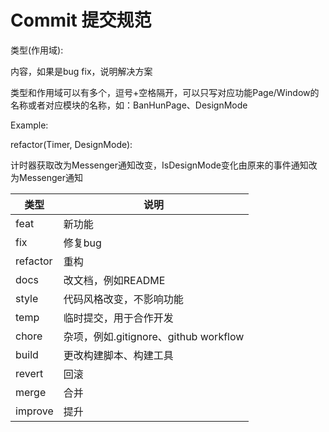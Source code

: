# Commit 提交规范

类型(作用域):

内容，如果是bug fix，说明解决方案

类型和作用域可以有多个，逗号+空格隔开，可以只写对应功能Page/Window的名称或者对应模块的名称，如：BanHunPage、DesignMode

Example: 

refactor(Timer, DesignMode):

计时器获取改为Messenger通知改变，IsDesignMode变化由原来的事件通知改为Messenger通知

| 类型     | 说明                                  |
| -------- | ------------------------------------- |
| feat     | 新功能                                |
| fix      | 修复bug                               |
| refactor | 重构                                  |
| docs     | 改文档，例如README                    |
| style    | 代码风格改变，不影响功能              |
| temp     | 临时提交，用于合作开发                |
| chore    | 杂项，例如.gitignore、github workflow |
| build    | 更改构建脚本、构建工具                |
| revert   | 回滚                                  |
| merge    | 合并                                  |
| improve  | 提升                                  |